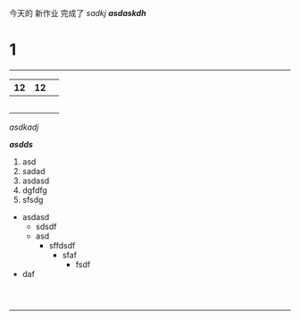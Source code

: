 今天的 新作业 完成了
*sadkj*
***asdaskdh***

# 1

---

| 12   | 12   |      |
| ---- | ---- | ---- |
|      |      |      |
|      |      |      |
|      |      |      |
|      |      |      |
|      |      |      |

*asdkadj*

***asdds***

1. asd
2. sadad
3. asdasd
4. dgfdfg
5. sfsdg



- asdasd
  - sdsdf
  - asd
    - sffdsdf
      - sfaf
        - fsdf
- daf



``` htnl 

```

```js



```

---





